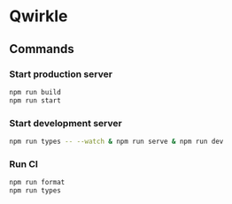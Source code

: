 # Qwirkle

## Commands

### Start production server

```bash
npm run build
npm run start
```

### Start development server

```bash
npm run types -- --watch & npm run serve & npm run dev
```

### Run CI

```bash
npm run format
npm run types
```
